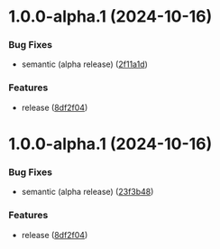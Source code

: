 # 1.0.0-alpha.1 (2024-10-16)


### Bug Fixes

* semantic (alpha release) ([2f11a1d](https://github.com/zorro901/eslint-plugin-export-component/commit/2f11a1d48e39aff935c4b37544d4676c0b691caa))


### Features

* release ([8df2f04](https://github.com/zorro901/eslint-plugin-export-component/commit/8df2f0435468a5f518e94f89b237bc30f503b2fa))

# 1.0.0-alpha.1 (2024-10-16)

### Bug Fixes

- semantic (alpha release) ([23f3b48](https://github.com/zorro901/eslint-plugin-export-component/commit/23f3b48ae0c50f218a4d3c550b88b4d4cf75cdb1))

### Features

- release ([8df2f04](https://github.com/zorro901/eslint-plugin-export-component/commit/8df2f0435468a5f518e94f89b237bc30f503b2fa))
